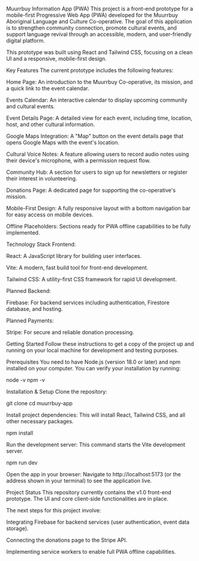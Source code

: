 Muurrbuy Information App (PWA)
This project is a front-end prototype for a mobile-first Progressive Web App (PWA) developed for the Muurrbuy Aboriginal Language and Culture Co-operative. The goal of this application is to strengthen community connection, promote cultural events, and support language revival through an accessible, modern, and user-friendly digital platform.

This prototype was built using React and Tailwind CSS, focusing on a clean UI and a responsive, mobile-first design.

Key Features
The current prototype includes the following features:

Home Page: An introduction to the Muurrbuy Co-operative, its mission, and a quick link to the event calendar.

Events Calendar: An interactive calendar to display upcoming community and cultural events.

Event Details Page: A detailed view for each event, including time, location, host, and other cultural information.

Google Maps Integration: A "Map" button on the event details page that opens Google Maps with the event's location.

Cultural Voice Notes: A feature allowing users to record audio notes using their device's microphone, with a permission request flow.

Community Hub: A section for users to sign up for newsletters or register their interest in volunteering.

Donations Page: A dedicated page for supporting the co-operative's mission.

Mobile-First Design: A fully responsive layout with a bottom navigation bar for easy access on mobile devices.

Offline Placeholders: Sections ready for PWA offline capabilities to be fully implemented.

Technology Stack
Frontend:

React: A JavaScript library for building user interfaces.

Vite: A modern, fast build tool for front-end development.

Tailwind CSS: A utility-first CSS framework for rapid UI development.

Planned Backend:

Firebase: For backend services including authentication, Firestore database, and hosting.

Planned Payments:

Stripe: For secure and reliable donation processing.

Getting Started
Follow these instructions to get a copy of the project up and running on your local machine for development and testing purposes.

Prerequisites
You need to have Node.js (version 18.0 or later) and npm installed on your computer. You can verify your installation by running:

node -v
npm -v

Installation & Setup
Clone the repository:

git clone <your-repository-url>
cd muurrbuy-app

Install project dependencies:
This will install React, Tailwind CSS, and all other necessary packages.

npm install

Run the development server:
This command starts the Vite development server.

npm run dev

Open the app in your browser:
Navigate to http://localhost:5173 (or the address shown in your terminal) to see the application live.

Project Status
This repository currently contains the v1.0 front-end prototype. The UI and core client-side functionalities are in place.

The next steps for this project involve:

Integrating Firebase for backend services (user authentication, event data storage).

Connecting the donations page to the Stripe API.

Implementing service workers to enable full PWA offline capabilities.